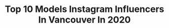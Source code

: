 ---
title: Top 10 Models Instagram Influencers In Vancouver In 2020
description: >-
  Find top models Instagram influencers in Vancouver in 2020. Most popular hashtags: #model #photography #style #fashion.
platform: Instagram
hits: 81
text_top: Discover the best Instagram influencers on inBeat.
text_bottom: Our search engine has 81 Instagram influencers like this in Vancouver, Canada for you to connect with.
profiles:
  - username: "dj.jeezyyy"
    fullname: >-
      J E E Z Y (Decibel)
    bio: >-
      @decibelvan 🎶SoundCloud/Youtube: J E E Z Y September 2020 Bhangra Podcast⬇️
    location: "Canada"
    followers: 3877
    engagement: 1808
    commentsToLikes: 0.115155
    id: ck602n4c1i3dd0i14ihborpur
    verified: false
    hashtags: "#slowjams, #ableton, #royalwedding, #youtube"
  - username: "muaeleni"
    fullname: >-
      Eleni ✨
    bio: >-
      💄 Beauty | Fashion | Lifestyle 💎 Daily Posts 📍 Vancouver, Canada 📧 For Collabs/PR - muaeleni@gmail.com
    location: "Canada"
    followers: 19648
    engagement: 303
    commentsToLikes: 0.341443
    id: ck6tv85cxkpwl0j71jssaxj0w
    verified: false
    hashtags: "#halloween, #smashbox, #soundcloud, #skullart"
  - username: "nicolejamesofficial"
    fullname: >-
      Nicole James
    bio: >-
      🎬 Young Erin Voss on Locke & Key - Netflix 🎬 Gabby on Boombats - Youtube ⭐️ACTRA ⭐️Premier Artists' Management 👇Visit my IMDb page 👇
    location: "Canada"
    followers: 5855
    engagement: 1605
    commentsToLikes: 0.047055
    id: ck9wf323jn2ay0j78k0safssh
    verified: false
    hashtags: "#workingactors, #torontofilmindustry, #actra, #tvactor"
  - username: "veronica_latexdoll"
    fullname: >-
      Veronica Doll
    bio: >-
      Vancouver 🇨🇦 Fetish Model 💄 Latex 🦸🏻‍♀️ Rubber 🖤 BDSM ⛓
    location: "Canada"
    followers: 7163
    engagement: 683
    commentsToLikes: 0.028254
    id: ck8swso3hf3ml0j78dfh9yycs
    verified: false
    hashtags: "#latexobession, #doll, #fetishmodel, #perfectdoll"
  - username: "angharada.model"
    fullname: >-
      𝒜 𝓃 𝑔 𝒽 𝒶 𝓇 𝒶 𝒹 𝒶
    bio: >-
      📍Vancouver •Renaissance Muse •Time Traveler• Last of the romantics• Celtic/ Baltic • European actress, now full time model based in Vancouver, Canada.
    location: "Canada"
    followers: 31362
    engagement: 254
    commentsToLikes: 0.033694
    id: ck15tn028ivx00i19vaaw8j0q
    verified: false
    hashtags: "#redhair, #artoftheday, #fantasyphotography, #beauty"
  - username: "miss.karnawat1"
    fullname: >-
      𝐌𝐈𝐒𝐒 𝐊𝐀𝐑𝐍𝐀𝐖𝐀𝐓 🇨🇦
    bio: >-
      🄴🄻🄸🅃🄴 𝐹𝑜𝑟 𝑤𝑜𝑟𝑘 & 𝑏𝑢𝑠𝑖𝑛𝑒𝑠𝑠 𝑖𝑛𝑞𝑢𝑖𝑟𝑖𝑒𝑠: 𝐌𝐢𝐬𝐬.𝐤𝐚𝐫𝐧𝐚𝐰𝐚𝐭𝟏@𝐠𝐦𝐚𝐢𝐥.𝐜𝐨𝐦 𝕔𝕝𝕚𝕔𝕜 𝕠𝕟 Highlights Youtube 𝕥𝕠 𝕔𝕙𝕖𝕔𝕜𝕠𝕦𝕥 𝕞𝕪 𝕨𝕠𝕣𝕜 ᗰY ᒪᗩTEᔕT ᗯOᖇK👇🏻- SURRENDER (Aman Yaar)
    location: "Canada"
    followers: 36580
    engagement: 267
    commentsToLikes: 0.022780
    id: ck0vyocda4zkx0i19azhppzwh
    verified: false
    hashtags: "#beauty, #punjabimodel, #sexy, #selfie"
  - username: "airdrieventador"
    fullname: >-
      Tyler Elaschuk
    bio: >-
      Co-Owner - GoldsGymCalgary Worlds Fastest Mclaren 720s - 1250hp 60-130 - 3.41 1/4mile - 161@4k DA Halfmile - 195.98@3k DA Tuned by @dyno_spectrum
    location: "Canada"
    followers: 6661
    engagement: 724
    commentsToLikes: 0.084357
    id: ck6tz8iwk88bb0j715wwu1cyb
    verified: false
    hashtags: "#488, #carsofinstagram, #nitrous, #mclaren"
  - username: "simartistry"
    fullname: >-
      Makeup Artist | Calgary
    bio: >-
      S i m r a n S a r o y a ♥ Certified Makeup & Hair Artist ♥ Bridal & NonBridal Calendar Open 2021-22 📆 ♥ @bdlashesofficial Retailer ♥ @admirebysg 🧿
    location: "Canada"
    followers: 4441
    engagement: 558
    commentsToLikes: 0.100377
    id: ckf5wa3fwrdcm0j238v95oq19
    verified: false
    hashtags: "#yycphotography, #calgaryphotographer, #longlashes, #yychair"
  - username: "alliewiebe"
    fullname: >-
      Allie Wiebe
    bio: >-
      Vancouver, BC Key Models courtenay@keymodelmgmt.com
    location: "Canada"
    followers: 6005
    engagement: 906
    commentsToLikes: 0.018229
    id: ck5hj690ng2x70i1153b7oj1u
    verified: false
    hashtags: ""
  - username: "theferrera"
    fullname: >-
      KATIA DES-FERRERA
    bio: >-
      🧿 Vancouver Russian/French Model Entrepreneur Artist Actress Playboy Playmate🐇
    location: "Canada"
    followers: 116174
    engagement: 285
    commentsToLikes: 0.021686
    id: ck5zno40wotxa0i14y9muxorf
    verified: false
    hashtags: "#katiaferrera, #librababy, #birthdaygirl, #bts"
---